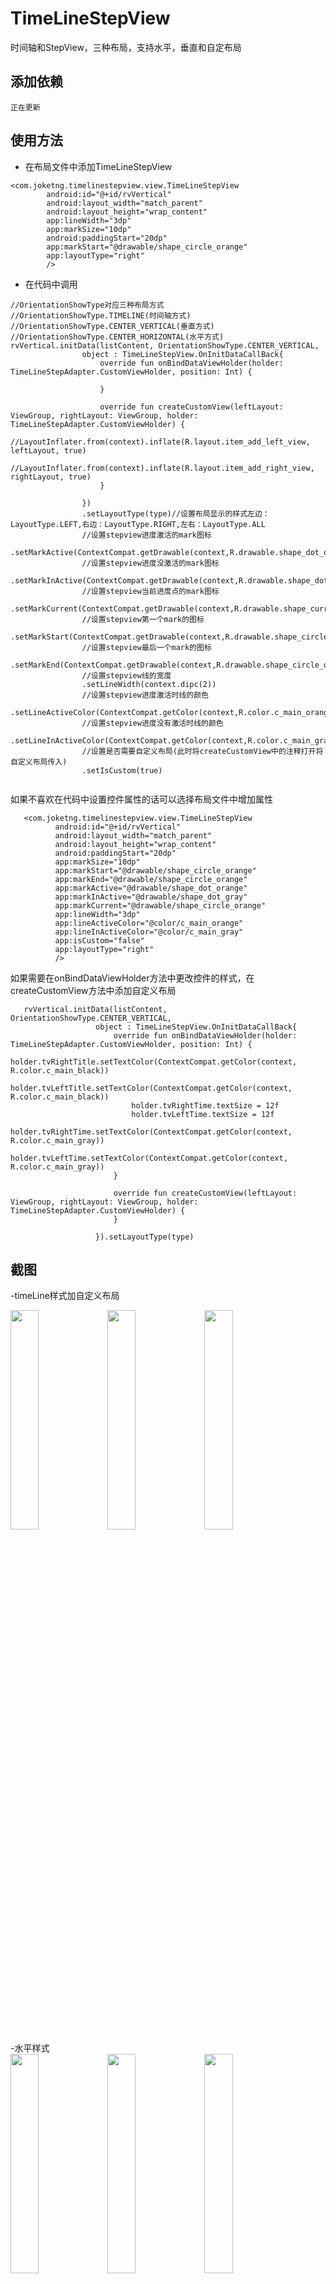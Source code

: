 # TimeLineStepView
时间轴和StepView，三种布局，支持水平，垂直和自定布局

## 添加依赖
```
正在更新
```

## 使用方法
- 在布局文件中添加TimeLineStepView
```
<com.joketng.timelinestepview.view.TimeLineStepView
        android:id="@+id/rvVertical"
        android:layout_width="match_parent"
        android:layout_height="wrap_content"
        app:lineWidth="3dp"
        app:markSize="10dp"
        android:paddingStart="20dp"
        app:markStart="@drawable/shape_circle_orange"
        app:layoutType="right"
        />
```

- 在代码中调用
```
//OrientationShowType对应三种布局方式
//OrientationShowType.TIMELINE(时间轴方式)
//OrientationShowType.CENTER_VERTICAL(垂直方式)
//OrientationShowType.CENTER_HORIZONTAL(水平方式)
rvVertical.initData(listContent, OrientationShowType.CENTER_VERTICAL,
                object : TimeLineStepView.OnInitDataCallBack{
                    override fun onBindDataViewHolder(holder: TimeLineStepAdapter.CustomViewHolder, position: Int) {
                        
                    }

                    override fun createCustomView(leftLayout: ViewGroup, rightLayout: ViewGroup, holder: TimeLineStepAdapter.CustomViewHolder) {
                         //LayoutInflater.from(context).inflate(R.layout.item_add_left_view, leftLayout, true)
                         //LayoutInflater.from(context).inflate(R.layout.item_add_right_view, rightLayout, true)
                    }

                })
                .setLayoutType(type)//设置布局显示的样式左边：LayoutType.LEFT,右边：LayoutType.RIGHT,左右：LayoutType.ALL
                //设置stepview进度激活的mark图标
                .setMarkActive(ContextCompat.getDrawable(context,R.drawable.shape_dot_orange)!!)
                //设置stepview进度没激活的mark图标
                .setMarkInActive(ContextCompat.getDrawable(context,R.drawable.shape_dot_gray)!!)
                //设置stepview当前进度点的mark图标
                .setMarkCurrent(ContextCompat.getDrawable(context,R.drawable.shape_current)!!)
                //设置stepview第一个mark的图标
                .setMarkStart(ContextCompat.getDrawable(context,R.drawable.shape_circle_orange)!!)
                //设置stepview最后一个mark的图标
                .setMarkEnd(ContextCompat.getDrawable(context,R.drawable.shape_circle_orange)!!)
                //设置stepview线的宽度
                .setLineWidth(context.dipc(2))
                //设置stepview进度激活时线的颜色
                .setLineActiveColor(ContextCompat.getColor(context,R.color.c_main_orange))
                //设置stepview进度没有激活时线的颜色
                .setLineInActiveColor(ContextCompat.getColor(context,R.color.c_main_gray))
                //设置是否需要自定义布局(此时将createCustomView中的注释打开将自定义布局传入)
                .setIsCustom(true)
                
```

如果不喜欢在代码中设置控件属性的话可以选择布局文件中增加属性

```
   <com.joketng.timelinestepview.view.TimeLineStepView
          android:id="@+id/rvVertical"
          android:layout_width="match_parent"
          android:layout_height="wrap_content"
          android:paddingStart="20dp"
          app:markSize="10dp"
          app:markStart="@drawable/shape_circle_orange"
          app:markEnd="@drawable/shape_circle_orange"
          app:markActive="@drawable/shape_dot_orange"
          app:markInActive="@drawable/shape_dot_gray"
          app:markCurrent="@drawable/shape_circle_orange"
          app:lineWidth="3dp"
          app:lineActiveColor="@color/c_main_orange"
          app:lineInActiveColor="@color/c_main_gray"
          app:isCustom="false"
          app:layoutType="right"
          />
```

如果需要在onBindDataViewHolder方法中更改控件的样式，在createCustomView方法中添加自定义布局

```
   rvVertical.initData(listContent, OrientationShowType.CENTER_VERTICAL,
                   object : TimeLineStepView.OnInitDataCallBack{
                       override fun onBindDataViewHolder(holder: TimeLineStepAdapter.CustomViewHolder, position: Int) {
                           holder.tvRightTitle.setTextColor(ContextCompat.getColor(context, R.color.c_main_black))
                           holder.tvLeftTitle.setTextColor(ContextCompat.getColor(context, R.color.c_main_black))
                           holder.tvRightTime.textSize = 12f
                           holder.tvLeftTime.textSize = 12f
                           holder.tvRightTime.setTextColor(ContextCompat.getColor(context, R.color.c_main_gray))
                           holder.tvLeftTime.setTextColor(ContextCompat.getColor(context, R.color.c_main_gray))
                       }
   
                       override fun createCustomView(leftLayout: ViewGroup, rightLayout: ViewGroup, holder: TimeLineStepAdapter.CustomViewHolder) {
                       }
   
                   }).setLayoutType(type)
```

## 截图
-timeLine样式加自定义布局
<div>
<image src="https://github.com/joketng/TimeLineStepView/blob/master/pic/custom_left.png" width=30% height=30%/>
<image src="https://github.com/joketng/TimeLineStepView/blob/master/pic/custom_right.png" width=30% height=30%/>
<image src="https://github.com/joketng/TimeLineStepView/blob/master/pic/custom_all.png" width=30% height=30%/>
</div>
-水平样式
<div>
<image src="https://github.com/joketng/TimeLineStepView/blob/master/pic/horizontal_top.png" width=30% height=30%/>
<image src="https://github.com/joketng/TimeLineStepView/blob/master/pic/horizontal_bottom.png" width=30% height=30%/>
<image src="https://github.com/joketng/TimeLineStepView/blob/master/pic/horizontal_all.png" width=30% height=30%/>
</div>
-垂直样式
<div>
<image src="https://github.com/joketng/TimeLineStepView/blob/master/pic/vertical_left.png" width=30% height=30%/>
<image src="https://github.com/joketng/TimeLineStepView/blob/master/pic/vertical_right.png" width=30% height=30%/>
<image src="https://github.com/joketng/TimeLineStepView/blob/master/pic/vertical_all.png" width=30% height=30%/>
</div>


# 联系方式
如果有什么问题，我没有及时回复的话，可以加我qq542490039，或者发邮件到joketng@163.com，我看到之后会回复的。



